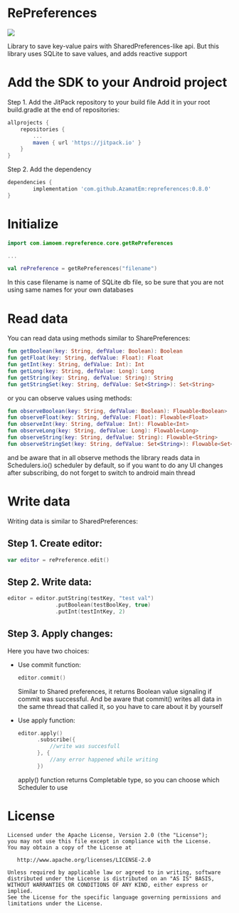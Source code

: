 # RePreferences
[![](https://jitpack.io/v/AzamatEm/repreferences.svg)](https://jitpack.io/#AzamatEm/repreferences)

Library to save key-value pairs with SharedPreferences-like api. But this library uses SQLite to save values, and adds reactive support

# Add the SDK to your Android project

Step 1. Add the JitPack repository to your build file
Add it in your root build.gradle at the end of repositories:

```gradle
allprojects {
    repositories {
        ...
        maven { url 'https://jitpack.io' }
    }
}
```

Step 2. Add the dependency

```gradle
dependencies {
        implementation 'com.github.AzamatEm:repreferences:0.8.0'
}
```

# Initialize 



```kotlin
import com.iamoem.repreference.core.getRePreferences

...

val rePreference = getRePreferences("filename")
```

In this case filename is name of SQLite db file, so be sure that you are not using same names for your own databases



# Read data

You can read data using methods similar to SharePreferences:  


```kotlin
fun getBoolean(key: String, defValue: Boolean): Boolean
fun getFloat(key: String, defValue: Float): Float
fun getInt(key: String, defValue: Int): Int
fun getLong(key: String, defValue: Long): Long
fun getString(key: String, defValue: String): String
fun getStringSet(key: String, defValue: Set<String>): Set<String>
```

or you can observe values using methods:

```kotlin
fun observeBoolean(key: String, defValue: Boolean): Flowable<Boolean>
fun observeFloat(key: String, defValue: Float): Flowable<Float>
fun observeInt(key: String, defValue: Int): Flowable<Int>
fun observeLong(key: String, defValue: Long): Flowable<Long>
fun observeString(key: String, defValue: String): Flowable<String>
fun observeStringSet(key: String, defValue: Set<String>): Flowable<Set<String>>
```

and be aware that in all observe methods the library reads data in Schedulers.io() scheduler by default, so if you want to do any UI changes after subscribing, do not forget to switch to android main thread



# Write data

Writing data is similar to SharedPreferences:

## Step 1. Create editor:

```kotlin
var editor = rePreference.edit()
```

## Step 2. Write data:
```kotlin
editor = editor.putString(testKey, "test val")
               .putBoolean(testBoolKey, true)
               .putInt(testIntKey, 2)
```

## Step 3. Apply changes:

Here you have two choices:
* Use commit function:
    
    ```kotlin
    editor.commit()
    ```

    Similar to Shared preferences, it returns Boolean value signaling if commit was successful. And be aware that commit() writes all data in the same thread that called it, so you have to care about it by yourself 
    
* Use apply function:
    ```kotlin
    editor.apply()
          .subscribe({ 
              //write was succesfull
          }, {
              //any error happened while writing
          })
    ```
    apply() function returns Completable type, so you can choose which Scheduler to use
    
    
# License

    Licensed under the Apache License, Version 2.0 (the "License");
    you may not use this file except in compliance with the License.
    You may obtain a copy of the License at
    
       http://www.apache.org/licenses/LICENSE-2.0
    
    Unless required by applicable law or agreed to in writing, software
    distributed under the License is distributed on an "AS IS" BASIS,
    WITHOUT WARRANTIES OR CONDITIONS OF ANY KIND, either express or implied.
    See the License for the specific language governing permissions and
    limitations under the License.

